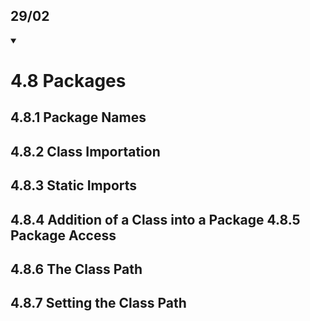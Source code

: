 ## 29/02

<details open> 
<summary>


# 4.8 Packages
## 4.8.1 Package Names
## 4.8.2 Class Importation
## 4.8.3 Static Imports
## 4.8.4 Addition of a Class into a Package 4.8.5 Package Access
## 4.8.6 The Class Path
## 4.8.7 Setting the Class Path
</summary>
</details>